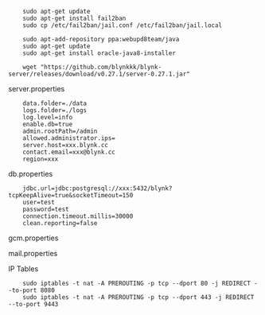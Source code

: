         sudo apt-get update
        sudo apt-get install fail2ban
        sudo cp /etc/fail2ban/jail.conf /etc/fail2ban/jail.local

        sudo apt-add-repository ppa:webupd8team/java
        sudo apt-get update
        sudo apt-get install oracle-java8-installer
        
        wget "https://github.com/blynkkk/blynk-server/releases/download/v0.27.1/server-0.27.1.jar"
        

server.properties

        data.folder=./data
        logs.folder=./logs
        log.level=info
        enable.db=true
        admin.rootPath=/admin
        allowed.administrator.ips=
        server.host=xxx.blynk.cc
        contact.email=xxx@blynk.cc
        region=xxx
        
db.properties

        jdbc.url=jdbc:postgresql://xxx:5432/blynk?tcpKeepAlive=true&socketTimeout=150
        user=test
        password=test
        connection.timeout.millis=30000
        clean.reporting=false

gcm.properties

mail.properties

IP Tables

        sudo iptables -t nat -A PREROUTING -p tcp --dport 80 -j REDIRECT --to-port 8080
        sudo iptables -t nat -A PREROUTING -p tcp --dport 443 -j REDIRECT --to-port 9443